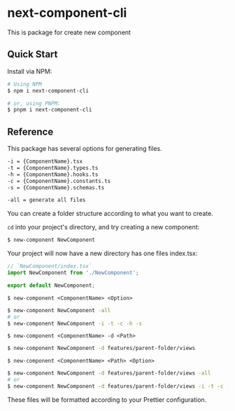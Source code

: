 # next-component-cli
This is package for create new component 
<br />

## Quick Start

Install via NPM:

```bash
# Using NPM
$ npm i next-component-cli

# or, using PNPM:
$ pnpm i next-component-cli
```
## Reference

This package has several options for generating files.

```bash
-i = {ComponentName}.tsx
-t = {ComponentName}.types.ts
-h = {ComponentName}.hooks.ts
-c = {ComponentName}.constants.ts
-s = {ComponentName}.schemas.ts

-all = generate all files

```

You can create a folder structure according to what you want to create.

`cd` into your project's directory, and try creating a new component:

```bash
$ new-component NewComponent
```
Your project will now have a new directory has one files index.tsx:

```jsx
// `NewComponent/index.tsx`
import NewComponent from './NewComponent';

export default NewComponent;
```

`$ new-component <ComponentName> <Option>`

```bash
$ new-component NewComponent -all
# or
$ new-component NewComponent -i -t -c -h -s

```

`$ new-component <ComponentName> -d <Path>`

```bash
$ new-component NewComponent -d features/parent-folder/views 
```

`$ new-component <ComponentName> <Path> <Option>`

```bash
$ new-component NewComponent -d features/parent-folder/views -all
# or
$ new-component NewComponent -d features/parent-folder/views -i -t -c -h -s

```

These files will be formatted according to your Prettier configuration.

<br />
